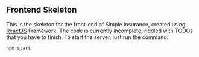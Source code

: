 ## Frontend Skeleton

This is the skeleton for the front-end of Simple Insurance, created using [ReactJS](https://reactjs.org/) Framework.
The code is currently incomplete, riddled with TODOs that you have to finish.
To start the server, just run the command:

```zsh
npm start
```
